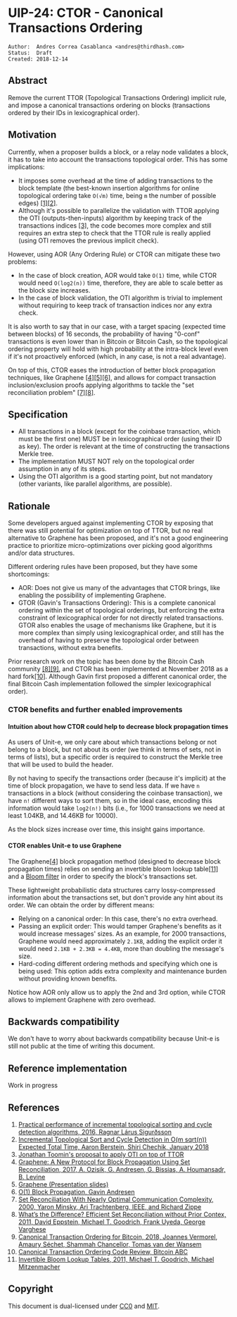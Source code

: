 # UIP-24: CTOR - Canonical Transactions Ordering

```
Author:  Andres Correa Casablanca <andres@thirdhash.com>
Status:  Draft
Created: 2018-12-14
```

## Abstract

Remove the current TTOR (Topological Transactions Ordering) implicit rule, and
impose a canonical transactions ordering on blocks (transactions ordered by
their IDs in lexicographical order).


## Motivation

Currently, when a proposer builds a block, or a relay node validates a block, it
has to take into account the transactions topological order. This has some
implications:

*   It imposes some overhead at the time of adding transactions to the block
    template (the best-known insertion algorithms for online topological
    ordering take `O(√m)` time, being `m` the number of possible edges)
    [[1][2]](#references).
*   Although it's possible to parallelize the validation with TTOR applying the
    OTI (outputs-then-inputs) algorithm by keeping track of the transactions
    indices [[3]](#references), the code becomes more complex and still requires
    an extra step to check that the TTOR rule is really applied (using OTI
    removes the previous implicit check).

However, using AOR (Any Ordering Rule) or CTOR can mitigate these two problems:

*   In the case of block creation, AOR would take `O(1)` time, while CTOR would
    need `O(log2(n))` time, therefore, they are able to scale better as the
    block size increases.
*   In the case of block validation, the OTI algorithm is trivial to implement
    without requiring to keep track of transaction indices nor any extra check.

It is also worth to say that in our case, with a target spacing (expected time
between blocks) of 16 seconds, the probability of having "0-conf" transactions
is even lower than in Bitcoin or Bitcoin Cash, so the topological ordering
property will hold with high probability at the intra-block level even if it's
not proactively enforced (which, in any case, is not a real advantage).

On top of this, CTOR eases the introduction of better block propagation
techniques, like Graphene [[4][5][6]](#references), and allows for compact
transaction inclusion/exclusion proofs applying algorithms to tackle the "set
reconciliation problem" [[7][8]](#references).


## Specification

*   All transactions in a block (except for the coinbase transaction, which must
    be the first one) MUST be in lexicographical order (using their ID as key).
    The order is relevant at the time of constructing the transactions Merkle
    tree.
*   The implementation MUST NOT rely on the topological order assumption in any
    of its steps.
*   Using the OTI algorithm is a good starting point, but not mandatory (other
    variants, like parallel algorithms, are possible).

## Rationale

Some developers argued against implementing CTOR by exposing that there was
still potential for optimization on top of TTOR, but no real alternative to
Graphene has been proposed, and it's not a good engineering practice to
prioritize micro-optimizations over picking good algorithms and/or data
structures.

Different ordering rules have been proposed, but they have some shortcomings:
*   AOR: Does not give us many of the  advantages that CTOR brings, like
    enabling the possibility of implementing Graphene.
*   GTOR (Gavin's Transactions Ordering): This is a complete canonical ordering
    within the set of topological orderings, but enforcing the extra constraint
    of lexicographical order for not directly related transactions. GTOR also
    enables the usage of mechanisms like Graphene, but it is more complex than
    simply using lexicographical order, and still has the overhead of having to
    preserve the topological order between transactions, without extra benefits.

Prior research work on the topic has been done by the Bitcoin Cash community
[[8][9]](#reference), and CTOR has been implemented at November 2018 as a hard
fork[[10]](#reference). Although Gavin first proposed a different canonical
order, the final Bitcoin Cash implementation followed the simpler
lexicographical order).

### CTOR benefits and further enabled improvements

#### Intuition about how CTOR could help to decrease block propagation times

As users of Unit-e, we only care about which transactions belong or not belong
to a block, but not about its order (we think in terms of sets, not in terms of
lists), but a specific order is required to construct the Merkle tree that will
be used to build the header.

By not having to specify the transactions order (because it's implicit) at the
time of block propagation, we have to send less data. If we have `n`
transactions in a block (without considering the coinbase transaction), we have
`n!` different ways to sort them, so in the ideal case, encoding this
information would take `log2(n!)` bits (i.e., for 1000 transactions we need at
least 1.04KB, and 14.46KB for 10000).

As the block sizes increase over time, this insight gains importance.

#### CTOR enables Unit-e to use Graphene

The Graphene[[4]](#references) block propagation method (designed to decrease
block propagation times) relies on sending an invertible bloom lookup
table[[11]](#reference) and a
[Bloom filter](https://en.wikipedia.org/wiki/Bloom_filter) in order to specify
the block's transactions set.

These lightweight probabilistic data structures carry lossy-compressed
information about the transactions set, but don't provide any hint about its
order. We can obtain the order by different means:

*   Relying on a canonical order: In this case, there's no extra overhead.
*   Passing an explicit order: This would tamper Graphene's benefits as it
    would increase messages' sizes. As an example, for 2000 transactions,
    Graphene would need approximately `2.1KB`, adding the explicit order it
    would need `2.1KB + 2.3KB = 4.4KB`, more than doubling the message's size.
*   Hard-coding different ordering methods and specifying which one is being
    used: This option adds extra complexity and maintenance burden without
    providing known benefits.

Notice how AOR only allow us to apply the 2nd and 3rd option, while CTOR allows
to implement Graphene with zero overhead.

## Backwards compatibility

We don't have to worry about backwards compatibility because Unit-e is still not
public at the time of writing this document.


## Reference implementation

Work in progress


## References

1.  [Practical performance of incremental topological sorting and cycle detection algorithms, 2016, Ragnar Lárus Sigurðsson](http://publications.lib.chalmers.se/records/fulltext/248308/248308.pdf)
2.  [Incremental Topological Sort and Cycle Detection in O(m sqrt(n)) Expected Total Time, Aaron Berstein, Shiri Chechik, January 2018](https://epubs.siam.org/doi/abs/10.1137/1.9781611975031.2)
3.  [Jonathan Toomin's proposal to apply OTI on top of TTOR](https://github.com/Bitcoin-ABC/bitcoin-abc/pull/244/files#diff-24efdb00bfbe56b140fb006b562cc70bR2222)
4.  [Graphene: A New Protocol for Block Propagation Using Set Reconciliation, 2017, A. Ozisik, G. Andresen, G. Bissias, A. Houmansadr, B. Levine](https://people.cs.umass.edu/~gbiss/graphene.pdf)
5.  [Graphene (Presentation slides)](https://scalingbitcoin.org/stanford2017/Day1/graphene.BC-scaling.2017.key.pdf)
6.  [O(1) Block Propagation, Gavin Andresen](https://gist.github.com/gavinandresen/e20c3b5a1d4b97f79ac2)
7.  [Set Reconciliation With Nearly Optimal Communication Complexity, 2000, Yaron Minsky, Ari Trachtenberg, IEEE, and Richard Zippe](https://pdfs.semanticscholar.org/be4e/60056b996b3df7ad71235aab133d304a38e3.pdf)
8.  [What’s the Difference? Efficient Set Reconciliation without Prior Contex, 2011, David Eppstein, Michael T. Goodrich, Frank Uyeda, George Varghese](https://www.ics.uci.edu/~eppstein/pubs/EppGooUye-SIGCOMM-11.pdf)
9.  [Canonical Transaction Ordering for Bitcoin, 2018, Joannes Vermorel, Amaury Séchet, Shammah Chancellor, Tomas van der Wansem](https://blog.vermorel.com/pdf/canonical-tx-ordering-2018-06-12.pdf)
10. [Canonical Transaction Ordering Code Review, Bitcoin ABC](https://reviews.bitcoinabc.org/rABCee51761f7792776ddde50aaa0c700aea2529fa3c)
11. [Invertible Bloom Lookup Tables, 2011, Michael T. Goodrich, Michael Mitzenmacher](https://arxiv.org/abs/1101.2245)


## Copyright

This document is dual-licensed under
[CC0](https://creativecommons.org/publicdomain/zero/1.0/) and
[MIT](https://opensource.org/licenses/MIT).

